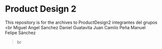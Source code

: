 # Product Design 2
This repository is for the archives to ProductDesign2 
integrantes del grupos
<br Miguel Angel Sanchez
Daniel Guatavita
Juan Camilo Peña
Manuel Felipe Sánchez
>br
